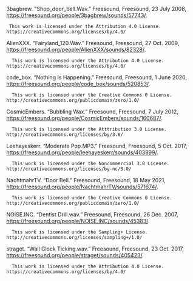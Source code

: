 3bagbrew. “Shop_door_bell.Wav.” Freesound, Freesound, 23 July 2008, https://freesound.org/people/3bagbrew/sounds/57743/. 
     
     This work is licensed under the Attribution 4.0 License. https://creativecommons.org/licenses/by/4.0/
      
AlienXXX. “Fairyland_120.Wav.” Freesound, Freesound, 27 Oct. 2009, https://freesound.org/people/AlienXXX/sounds/82328/. 
      
      This work is licensed under the Attribution 4.0 License. https://creativecommons.org/licenses/by/4.0/

code_box. “Nothing Is Happening.” Freesound, Freesound, 1 June 2020, https://freesound.org/people/code_box/sounds/520853/. 

      This work is licensed under the Creative Commons 0 License. http://creativecommons.org/publicdomain/zero/1.0/

CosmicEmbers. “Bubbling Wax.” Freesound, Freesound, 7 July 2012, https://freesound.org/people/CosmicEmbers/sounds/160687/. 

      This work is licensed under the Atttribution 3.0 License. http://creativecommons.org/licenses/by/3.0/

Leehayeskerr. “Moderate Pop.MP3.” Freesound, Freesound, 5 Oct. 2017, https://freesound.org/people/leehayeskerr/sounds/403899/.

      This work is licensed under the Noncommercial 3.0 License. http://creativecommons.org/licenses/by-nc/3.0/

NachtmahrTV. “Door Bell.” Freesound, Freesound, 18 May 2021, https://freesound.org/people/NachtmahrTV/sounds/571674/. 

      This work is licensed under the Creative Commons 0 License. http://creativecommons.org/publicdomain/zero/1.0/

NOISE.INC. “Dentist Drill.wav.” Freesound, Freesound, 26 Dec. 2007, https://freesound.org/people/NOISE.INC/sounds/45383/. 

      This work is licensed under the Sampling+ License. http://creativecommons.org/licenses/sampling+/1.0/
      
straget. “Wall Clock Ticking.wav.” Freesound, Freesound, 23 Oct. 2017, https://freesound.org/people/straget/sounds/405423/.

      This work is licensed under the Attribution 4.0 License. https://creativecommons.org/licenses/by/4.0/
